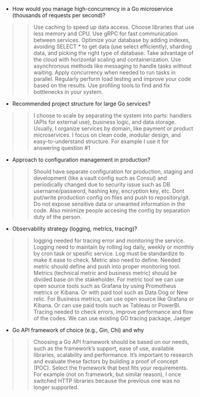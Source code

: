 - How would you manage high-concurrency in a Go microservice (thousands of requests per second)?
>> Use caching to speed up data access. Choose libraries that use less memory and CPU. Use gRPC for fast communication between services. Optimize your database by adding indexes, avoiding SELECT * to get data (use select efficiently), sharding data, and picking the right type of database. Take advantage of the cloud with horizontal scaling and containerization. Use asynchronous methods like messaging to handle tasks without waiting. Apply concurrency when needed to run tasks in parallel. Regularly perform load testing and improve your code based on the results. Use profiling tools to find and fix bottlenecks in your system.


- Recommended project structure for large Go services?
>> I choose to scale by separating the system into parts: handlers (APIs for external use), business logic, and data storage. Usually, I organize services by domain, like payment or product microservices. I focus on clean code, modular design, and easy-to-understand structure. For example I use it for answering question #1


- Approach to configuration management in production?
>> Should have separate configuration for production, staging and development (like a vault config such as Consul) and periodically changed due to security issue such as DB username/password, hashing key, encryption key, etc. Dont put/write production config on files and push to repository/git. Do not expose sensitive data or unwanted information in the code. Also minimize people accesing the config by separation duty of the person.


- Observability strategy (logging, metrics, tracing)?
>> logging needed for tracing error and monitoring the service. Logging need to maintain by rolling log daily, weekly or monthly by cron task or spesific service. Log must be standardize to make it ease to check.
>> Metric also need to define. Needed metric should define and push into proper monitoring tool. Metrics (technical metric and business metric) should be divided base on the stakeholder. For metric tool we can use open source tools such as Grafana by using Promotheus metrics or Kibana. Or with paid tool such as Data Dog or New relic. For Business metrics, can use open source like Grafana or Kibana. Or can use paid tools such as Tableau or PowerBI. 
>> Tracing needed to check errors, improve performance and flow of the codes. We can use existing GO tracing package, Jaeger


- Go API framework of choice (e.g., Gin, Chi) and why
>> Choosing a Go API framework should be based on our needs, such as the framework’s support, ease of use, available libraries, scalability and performance. It’s important to research and evaluate these factors by building a proof of concept (POC). Select the framework that best fits your requirements. For example (not on framework, but similar reason), I once switched HTTP libraries because the previous one was no longer supported.